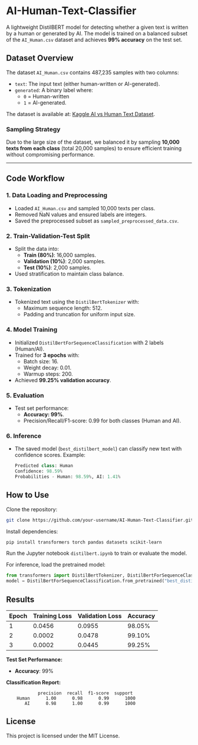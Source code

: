 # AI-Human-Text-Classifier

A lightweight DistilBERT model for detecting whether a given text is written by a human or generated by AI. The model is trained on a balanced subset of the `AI_Human.csv` dataset and achieves **99% accuracy** on the test set.

## Dataset Overview
The dataset `AI_Human.csv` contains 487,235 samples with two columns:
- `text`: The input text (either human-written or AI-generated).
- `generated`: A binary label where:
  - `0` = Human-written
  - `1` = AI-generated.

The dataset is available at: [Kaggle AI vs Human Text Dataset](https://www.kaggle.com/datasets/shanegerami/ai-vs-human-text).

### Sampling Strategy
Due to the large size of the dataset, we balanced it by sampling **10,000 texts from each class** (total 20,000 samples) to ensure efficient training without compromising performance.

---

## Code Workflow

### 1. Data Loading and Preprocessing
- Loaded `AI_Human.csv` and sampled 10,000 texts per class.
- Removed NaN values and ensured labels are integers.
- Saved the preprocessed subset as `sampled_preprocessed_data.csv`.

### 2. Train-Validation-Test Split
- Split the data into:
  - **Train (80%)**: 16,000 samples.
  - **Validation (10%)**: 2,000 samples.
  - **Test (10%)**: 2,000 samples.
- Used stratification to maintain class balance.

### 3. Tokenization
- Tokenized text using the `DistilBertTokenizer` with:
  - Maximum sequence length: 512.
  - Padding and truncation for uniform input size.

### 4. Model Training
- Initialized `DistilBertForSequenceClassification` with 2 labels (Human/AI).
- Trained for **3 epochs** with:
  - Batch size: 16.
  - Weight decay: 0.01.
  - Warmup steps: 200.
- Achieved **99.25% validation accuracy**.

### 5. Evaluation
- Test set performance:
  - **Accuracy: 99%**.
  - Precision/Recall/F1-score: 0.99 for both classes (Human and AI).

### 6. Inference
- The saved model (`best_distilbert_model`) can classify new text with confidence scores. Example:
  ```python
  Predicted class: Human
  Confidence: 98.59%
  Probabilities - Human: 98.59%, AI: 1.41%
  ```

## How to Use
Clone the repository:
```bash
git clone https://github.com/your-username/AI-Human-Text-Classifier.git
```

Install dependencies:
```bash
pip install transformers torch pandas datasets scikit-learn
```

Run the Jupyter notebook `distilbert.ipynb` to train or evaluate the model.

For inference, load the pretrained model:
```python
from transformers import DistilBertTokenizer, DistilBertForSequenceClassification
model = DistilBertForSequenceClassification.from_pretrained("best_distilbert_model")
```

## Results
| Epoch | Training Loss | Validation Loss | Accuracy  |
|-------|---------------|-----------------|-----------|
| 1     | 0.0456        | 0.0955          | 98.05%    |
| 2     | 0.0002        | 0.0478          | 99.10%    |
| 3     | 0.0002        | 0.0445          | 99.25%    |

**Test Set Performance:**
- **Accuracy**: 99%

**Classification Report:**
```
            precision  recall  f1-score  support
    Human      1.00      0.98      0.99      1000
       AI      0.98      1.00      0.99      1000
```

## License
This project is licensed under the MIT License.